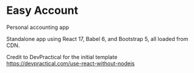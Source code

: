 Easy Account
============

Personal accounting app

Standalone app using React 17, Babel 6, and Bootstrap 5, all loaded from CDN.

Credit to DevPractical for the initial template  
https://devpractical.com/use-react-without-nodejs